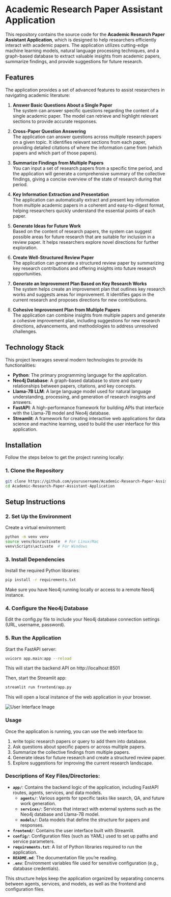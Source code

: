 # Academic Research Paper Assistant Application

This repository contains the source code for the **Academic Research Paper Assistant Application**, which is designed to help researchers efficiently interact with academic papers. The application utilizes cutting-edge machine learning models, natural language processing techniques, and a graph-based database to extract valuable insights from academic papers, summarize findings, and provide suggestions for future research.

## Features

The application provides a set of advanced features to assist researchers in navigating academic literature:

1. **Answer Basic Questions About a Single Paper**  
   The system can answer specific questions regarding the content of a single academic paper. The model can retrieve and highlight relevant sections to provide accurate responses.

2. **Cross-Paper Question Answering**  
   The application can answer questions across multiple research papers on a given topic. It identifies relevant sections from each paper, providing detailed citations of where the information came from (which papers and which part of those papers).

3. **Summarize Findings from Multiple Papers**  
   You can input a set of research papers from a specific time period, and the application will generate a comprehensive summary of the collective findings, giving a concise overview of the state of research during that period.

4. **Key Information Extraction and Presentation**  
   The application can automatically extract and present key information from multiple academic papers in a coherent and easy-to-digest format, helping researchers quickly understand the essential points of each paper.

5. **Generate Ideas for Future Work**  
   Based on the content of research papers, the system can suggest possible areas for future research that are suitable for inclusion in a review paper. It helps researchers explore novel directions for further exploration.

6. **Create Well-Structured Review Paper**  
   The application can generate a structured review paper by summarizing key research contributions and offering insights into future research opportunities.

7. **Generate an Improvement Plan Based on Key Research Works**  
   The system helps create an improvement plan that outlines key research works and suggests areas for improvement. It identifies gaps in the current research and proposes directions for new contributions.

8. **Cohesive Improvement Plan from Multiple Papers**  
   The application can combine insights from multiple papers and generate a cohesive improvement plan, including suggestions for new research directions, advancements, and methodologies to address unresolved challenges.

## Technology Stack

This project leverages several modern technologies to provide its functionalities:

- **Python**: The primary programming language for the application.
- **Neo4j Database**: A graph-based database to store and query relationships between papers, citations, and key concepts.
- **Llama-7B LLM**: A large language model used for natural language understanding, processing, and generation of research insights and answers.
- **FastAPI**: A high-performance framework for building APIs that interface with the Llama-7B model and Neo4j database.
- **Streamlit**: A framework for creating interactive web applications for data science and machine learning, used to build the user interface for this application.

## Installation

Follow the steps below to get the project running locally:

### 1. Clone the Repository

```bash
git clone https://github.com/yourusername/Academic-Research-Paper-Assistant-Application.git
cd Academic-Research-Paper-Assistant-Application
```

## Setup Instructions

### 2. Set Up the Environment

Create a virtual environment:

```bash
python -m venv venv
source venv/bin/activate  # For Linux/Mac
venv\Scripts\activate  # For Windows
```

### 3. Install Dependencies

Install the required Python libraries:

```bash
pip install -r requirements.txt
```
Make sure you have Neo4j running locally or access to a remote Neo4j instance.

### 4. Configure the Neo4j Database
Edit the config.py file to include your Neo4j database connection settings (URL, username, password).

### 5. Run the Application
Start the FastAPI server:

```bash
uvicorn app.main:app --reload
```
This will start the backend API on http://localhost:8501


Then, start the Streamlit app:

```bash
streamlit run frontend/app.py
```

This will open a local instance of the web application in your browser.

![User Interface Image](https://i.postimg.cc/vZ40csh5/front.png)

### Usage
Once the application is running, you can use the web interface to:

1. write topic research papers or query to add them into database.
2. Ask questions about specific papers or across multiple papers.
3. Summarize the collective findings from multiple papers.
4. Generate ideas for future research and create a structured review paper.
5. Explore suggestions for improving the current research landscape.



### Descriptions of Key Files/Directories:
- **`app/`**: Contains the backend logic of the application, including FastAPI routes, agents, services, and data models.
  - **`agents/`**: Various agents for specific tasks like search, QA, and future work generation.
  - **`services/`**: Services that interact with external systems such as the Neo4j database and Llama-7B model.
  - **`models/`**: Data models that define the structure for papers and responses.
- **`frontend/`**: Contains the user interface built with Streamlit.
- **`config/`**: Configuration files (such as YAML) used to set up paths and service parameters.
- **`requirements.txt`**: A list of Python libraries required to run the application.
- **`README.md`**: The documentation file you’re reading.
- **`.env`**: Environment variables file used for sensitive configuration (e.g., database credentials).

This structure helps keep the application organized by separating concerns between agents, services, and models, as well as the frontend and configuration files.


